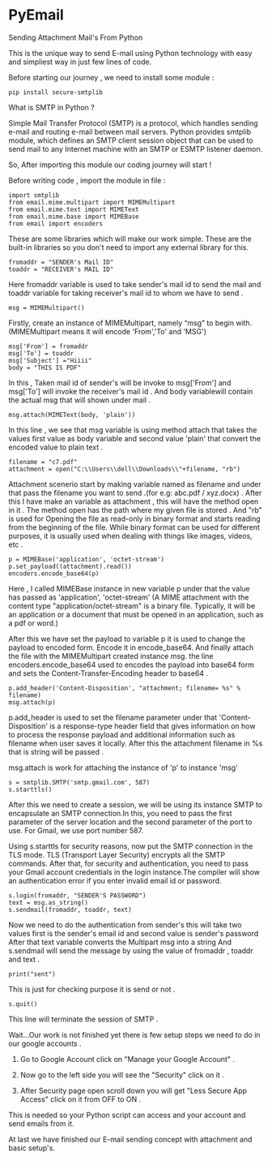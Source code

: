 # PyEmail

Sending Attachment Mail's From Python

This is the unique way to send E-mail using Python technology with easy and simpliest way in just few lines of code.

Before starting our journey , we need to install some module :

```pip install secure-smtplib```

What is SMTP in Python ?

Simple Mail Transfer Protocol (SMTP) is a protocol, which handles sending e-mail and routing e-mail between mail servers.
Python provides smtplib module, which defines an SMTP client session object that can be used to send mail to any Internet
machine with an SMTP or ESMTP listener daemon.

So, After importing this module our coding journey will start !

Before writing code , import the module in file :

```
import smtplib
from email.mime.multipart import MIMEMultipart 
from email.mime.text import MIMEText 
from email.mime.base import MIMEBase 
from email import encoders
```
These are some libraries which will make our work simple. These are the built-in libraries so you don't need to import any external library for this.

```
fromaddr = "SENDER's Mail ID"
toaddr = "RECEIVER's MAIL ID"
```
Here fromaddr variable is used to take sender's mail id to send the mail and toaddr variable for taking receiver's mail id to whom we have to send .

```
msg = MIMEMultipart()
```
Firstly, create an instance of MIMEMultipart, namely “msg” to begin with.(MIMEMultipart means it will encode 'From','To' and 'MSG')

```
msg['From'] = fromaddr 
msg['To'] = toaddr 
msg['Subject'] ="Hiiii"
body = "THIS IS PDF"
```

In this , Taken mail id of sender's will be invoke to msg['From'] and msg['To'] will invoke the receiver's mail id . And body variablewill contain the actual msg that will shown under mail .

```msg.attach(MIMEText(body, 'plain'))```

In this line , we see that msg variable is using method attach that takes the values first value as body variable and second value 'plain' that convert the encoded value to plain text .

```
filename = "c7.pdf"
attachment = open("C:\\Users\\dell\\Downloads\\"+filename, "rb") 
```
Attachment scenerio start by making variable named as filename and under that pass the filename you want to send .(for e.g: abc.pdf / xyz.docx) .
After this I have make an variable as attachment , this will have the method open in it . The method open has the path where my given file is stored .
And "rb" is used for Opening the file as read-only in binary format and starts reading from the beginning of the file. While binary format can be used 
for different purposes, it is usually used when dealing with things like images, videos, etc .

```
p = MIMEBase('application', 'octet-stream') 
p.set_payload((attachment).read()) 
encoders.encode_base64(p)
```
Here , I called MIMEBase instance in new variable p under that the value has passed as 'application', 'octet-stream' (A MIME attachment with the content type "application/octet-stream" is a binary file. Typically,
it will be an application or a document that must be opened in an application, such as a pdf or word.)

After this we have set the payload to variable p it is used to change the payload to encoded form. Encode it in encode_base64. And finally attach the file with the MIMEMultipart created instance msg.
the line encoders.encode_base64 used to encodes the payload into base64 form and sets the Content-Transfer-Encoding header to base64 .

```
p.add_header('Content-Disposition', "attachment; filename= %s" % filename) 
msg.attach(p) 
```

p.add_header is used to set the filename parameter under that 'Content-Disposition' is a response-type header field that gives information on how to process the response payload and additional information such as 
filename when user saves it locally. After this the attachment filename in %s that is string will be passed .

msg.attach is work for attaching the instance of 'p' to instance 'msg'

```
s = smtplib.SMTP('smtp.gmail.com', 587) 
s.starttls()
```
After this we need to create a session, we will be using its instance SMTP to encapsulate an SMTP connection.In this, you need to pass the first parameter of the server location and the second parameter of the 
port to use. For Gmail, we use port number 587.

Using s.starttls for security reasons, now put the SMTP connection in the TLS mode. TLS (Transport Layer Security) encrypts all the SMTP commands. After that, for security and authentication, you need to pass 
your Gmail account credentials in the login instance.The compiler will show an authentication error if you enter invalid email id or password.

```
s.login(fromaddr, "SENDER'S PASSWORD") 
text = msg.as_string()
s.sendmail(fromaddr, toaddr, text)
```

Now we need to do the authentication from sender's this will take two values first is the sender's email id and second value is sender's password
After that text variable converts the Multipart msg into a string 
And s.sendmail will send the message by using the value of fromaddr , toaddr and text .

```print("sent")```

This is just for checking purpose  it is send or not .

```s.quit()```

This line will terminate the session of SMTP .

Wait...Our work is not finished yet there is few setup steps we need to do in our google accounts .

1. Go to Google Account click on "Manage your Google Account" .

2. Now go to the left side you will see the "Security" click on it .

3. After Security page open scroll down you will get "Less Secure App Access" click on it from OFF to ON .

This is needed so your Python script can access and your account and send emails from it.

At last we have finished our E-mail sending concept with attachment and basic setup's.
